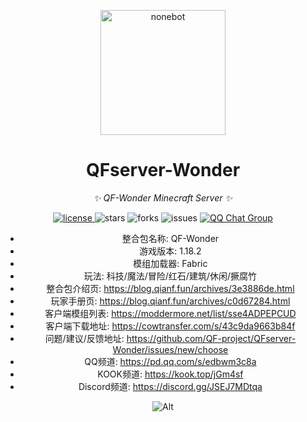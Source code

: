 <p align="center">
  <a href="https://nonebot.dev/"><img src="https://avatars.githubusercontent.com/u/135683008" width="200" height="200" alt="nonebot"></a>
</p>


<div align="center">


# QFserver-Wonder



_✨ QF-Wonder Minecraft Server ✨_



<p align="center">
	<a href="https://raw.githubusercontent.com/QF-project/QFserver-Wonder/master/LICENSE">
        <img src="https://img.shields.io/github/license/QF-project/QFserver-Wonder" alt="license">
	</a>
	<a>      
		<img src="https://img.shields.io/github/stars/QF-project/QFserver-Wonder" alt="stars">
    </a>
	<a>      
		<img src="https://img.shields.io/github/forks/QF-project/QFserver-Wonder" alt="forks">
    </a>
	<a>      
		<img src="https://img.shields.io/github/issues/QF-project/QFserver-Wonder" alt="issues">
    </a>
	<a href="http://qm.qq.com/cgi-bin/qm/qr?_wv=1027&k=DofhUYY-LwYeUXVWwbjMMPUTfkZWSFHq&authKey=nt2ZvGtSyN8IVpDYIyqDo%2B8geJ81XtlPApxe6wbRBe26FZ1%2Bb%2Bgvisu5KJKERrPH&noverify=0&group_code=787344812">
		<img src="https://img.shields.io/badge/QQ%E7%BE%A4-787344812-orange?style=flat-square" alt="QQ Chat Group">
	  </a>
</p>

-  整合包名称: QF-Wonder
- 游戏版本: 1.18.2
- 模组加载器: Fabric
- 玩法: 科技/魔法/冒险/红石/建筑/休闲/撅腐竹
- 整合包介绍页: https://blog.qianf.fun/archives/3e3886de.html
- 玩家手册页: https://blog.qianf.fun/archives/c0d67284.html
- 客户端模组列表: https://moddermore.net/list/sse4ADPEPCUD
- 客户端下载地址: https://cowtransfer.com/s/43c9da9663b84f
- 问题/建议/反馈地址: https://github.com/QF-project/QFserver-Wonder/issues/new/choose
- QQ频道: https://pd.qq.com/s/edbwm3c8a
-  KOOK频道: https://kook.top/jGm4sf
- Discord频道: https://discord.gg/JSEJ7MDtqa

![Alt](https://repobeats.axiom.co/api/embed/587106e3e209c0326e86f4a4093bce2816dbb57c.svg "Repobeats analytics image")
